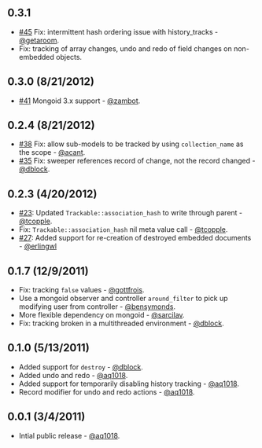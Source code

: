 0.3.1
-----

* [#45](https://github.com/aq1018/mongoid-history/pull/45) Fix: intermittent hash ordering issue with history_tracks - [@getaroom](https://github.com/getaroom).
* Fix: tracking of array changes, undo and redo of field changes on non-embedded objects.

0.3.0 (8/21/2012)
-----------------

* [#41](https://github.com/aq1018/mongoid-history/pull/41) Mongoid 3.x support - [@zambot](https://github.com/zambot).

0.2.4 (8/21/2012)
-----------------

* [#38](https://github.com/aq1018/mongoid-history/pull/38) Fix: allow sub-models to be tracked by using `collection_name` as the scope - [@acant](https://github.com/acant).
* [#35](https://github.com/aq1018/mongoid-history/pull/35) Fix: sweeper references record of change, not the record changed - [@dblock](https://github.com/dblock).

0.2.3 (4/20/2012)
-----------------

* [#23](https://github.com/aq1018/mongoid-history/pull/34): Updated `Trackable::association_hash` to write through parent - [@tcopple](https://github.com/tcopple).
* Fix: `Trackable::association_hash` nil meta value call - [@tcopple](https://github.com/tcopple).
* [#27](https://github.com/aq1018/mongoid-history/pull/27): Added support for re-creation of destroyed embedded documents - [@erlingwl](https://github.com/erlingwl)

0.1.7 (12/9/2011)
-----------------

* Fix: tracking `false` values - [@gottfrois](https://github.com/gottfrois).
* Use a mongoid observer and controller `around_filter` to pick up modifying user from controller - [@bensymonds](https://github.com/bensymonds).
* More flexible dependency on mongoid - [@sarcilav](https://github.com/sarcilav).
* Fix: tracking broken in a multithreaded environment - [@dblock](https://github.com/dblock).

0.1.0 (5/13/2011)
-----------------

* Added support for `destroy` - [@dblock](https://github.com/dblock).
* Added undo and redo - [@aq1018](https://github.com/aq1018).
* Added support for temporarily disabling history tracking - [@aq1018](https://github.com/aq1018).
* Record modifier for undo and redo actions - [@aq1018](https://github.com/aq1018).

0.0.1 (3/4/2011)
----------------

* Intial public release - [@aq1018](https://github.com/aq1018).
